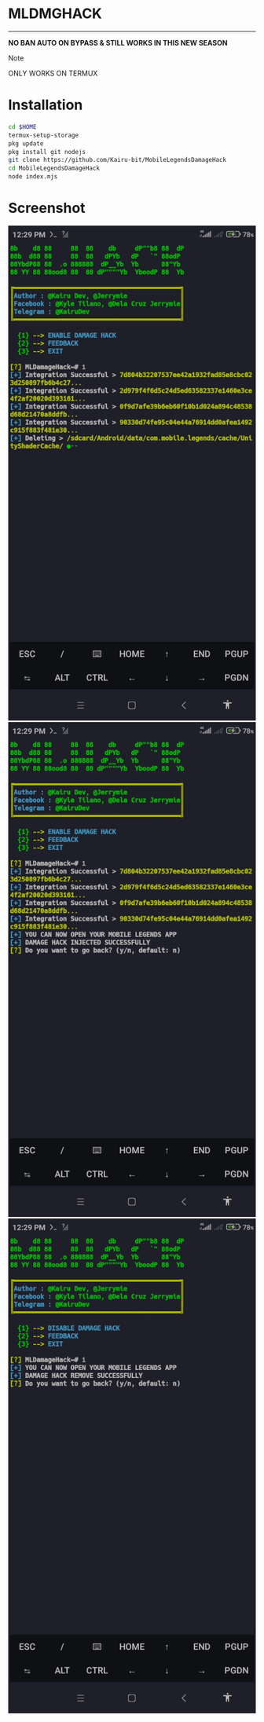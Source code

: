 # MLDMGHACK
----------
**NO BAN AUTO ON BYPASS & STILL WORKS IN THIS NEW SEASON**
> [!NOTE]
> ONLY WORKS ON TERMUX
# Installation
```bash
cd $HOME
termux-setup-storage
pkg update
pkg install git nodejs
git clone https://github.com/Kairu-bit/MobileLegendsDamageHack
cd MobileLegendsDamageHack
node index.mjs
```
# Screenshot
![MLDMGHACKSS1](./assets/mldmghackss1.jpg)
![MLDMGHACKSS2](./assets/mldmghackss2.jpg)
![MLDMGHACKSS3](./assets/mldmghackss3.jpg)
